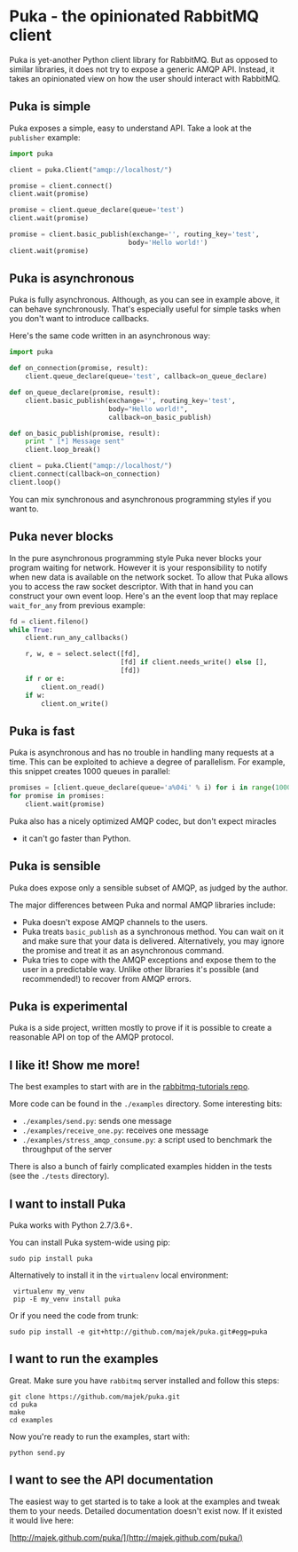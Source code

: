 Puka - the opinionated RabbitMQ client
======================================

Puka is yet-another Python client library for RabbitMQ. But as opposed
to similar libraries, it does not try to expose a generic AMQP
API. Instead, it takes an opinionated view on how the user should
interact with RabbitMQ.


Puka is simple
--------------

Puka exposes a simple, easy to understand API. Take a look at the
`publisher` example:
```python
import puka

client = puka.Client("amqp://localhost/")

promise = client.connect()
client.wait(promise)

promise = client.queue_declare(queue='test')
client.wait(promise)

promise = client.basic_publish(exchange='', routing_key='test',
                              body='Hello world!')
client.wait(promise)
```

Puka is asynchronous
--------------------

Puka is fully asynchronous. Although, as you can see in example
above, it can behave synchronously. That's especially useful for
simple tasks when you don't want to introduce callbacks.

Here's the same code written in an asynchronous way:
```python
import puka

def on_connection(promise, result):
    client.queue_declare(queue='test', callback=on_queue_declare)

def on_queue_declare(promise, result):
    client.basic_publish(exchange='', routing_key='test',
                         body="Hello world!",
                         callback=on_basic_publish)

def on_basic_publish(promise, result):
    print " [*] Message sent"
    client.loop_break()

client = puka.Client("amqp://localhost/")
client.connect(callback=on_connection)
client.loop()
```
You can mix synchronous and asynchronous programming styles if you want
to.


Puka never blocks
-----------------

In the pure asynchronous programming style Puka never blocks your
program waiting for network. However it is your responsibility to
notify when new data is available on the network socket. To allow that
Puka allows you to access the raw socket descriptor. With that in hand
you can construct your own event loop. Here's an the event loop that
may replace `wait_for_any` from previous example:
```python
fd = client.fileno()
while True:
    client.run_any_callbacks()

    r, w, e = select.select([fd],
                            [fd] if client.needs_write() else [],
                            [fd])
    if r or e:
        client.on_read()
    if w:
        client.on_write()
```

Puka is fast
------------

Puka is asynchronous and has no trouble in handling many requests at a
time. This can be exploited to achieve a degree of parallelism. For
example, this snippet creates 1000 queues in parallel:
```python
promises = [client.queue_declare(queue='a%04i' % i) for i in range(1000)]
for promise in promises:
    client.wait(promise)
```

Puka also has a nicely optimized AMQP codec, but don't expect miracles
- it can't go faster than Python.

Puka is sensible
----------------

Puka does expose only a sensible subset of AMQP, as judged by the author.

The major differences between Puka and normal AMQP libraries include:

  - Puka doesn't expose AMQP channels to the users.
  - Puka treats `basic_publish` as a synchronous method. You can wait
    on it and make sure that your data is delivered. Alternatively,
    you may ignore the promise and treat it as an asynchronous command.
  - Puka tries to cope with the AMQP exceptions and expose them
    to the user in a predictable way. Unlike other libraries it's
    possible (and recommended!) to recover from AMQP errors.


Puka is experimental
--------------------

Puka is a side project, written mostly to prove if it is possible to
create a reasonable API on top of the AMQP protocol.


I like it! Show me more!
------------------------

The best examples to start with are in the
[rabbitmq-tutorials repo](https://github.com/rabbitmq/rabbitmq-tutorials/tree/master/python-puka).

More code can be found in the `./examples` directory. Some
interesting bits:

  - `./examples/send.py`: sends one message
  - `./examples/receive_one.py`: receives one message
  - `./examples/stress_amqp_consume.py`: a script used to
    benchmark the throughput of the server


There is also a bunch of fairly complicated examples hidden in the
tests (see the `./tests` directory).


I want to install Puka
----------------------

Puka works with Python 2.7/3.6+.

You can install Puka system-wide using pip:

    sudo pip install puka

Alternatively to install it in the `virtualenv` local environment:

     virtualenv my_venv
     pip -E my_venv install puka

Or if you need the code from trunk:

    sudo pip install -e git+http://github.com/majek/puka.git#egg=puka


I want to run the examples
--------------------------

Great. Make sure you have `rabbitmq` server installed and follow this
steps:

    git clone https://github.com/majek/puka.git
    cd puka
    make
    cd examples

Now you're ready to run the examples, start with:

    python send.py


I want to see the API documentation
-----------------------------------

The easiest way to get started is to take a look at the examples and
tweak them to your needs.  Detailed documentation doesn't exist
now. If it existed it would live here:

[http://majek.github.com/puka/](http://majek.github.com/puka/)
